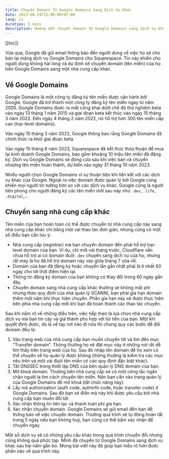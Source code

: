 ```yaml
---
title: Chuyển Domain Từ Google Domains Sang Dịch Vụ Khác
date: 2023-08-19T15:00:00+07:00
lang: vi
duration: 5 mins
description: Hướng dẫn chuyển domain từ Google Domains sang dịch vụ khác.
---
```


[[toc]]

Vừa qua, Google đã gửi email thông báo đến người dùng về việc họ sẽ cho bán lại mảng dịch vụ Google Domains cho Squarespace. Tin này khiến cho người dùng không hài lòng và dự định sẽ chuyển domain (tên miền) của họ trên Google Domains sang một nhà cung cấp khác.

## Về Google Domains

Google Domains là một công ty đăng ký tên miền được vận hành bởi Google. Google đã trở thành một công ty đăng ký tên miền ngay từ năm 2005. Google Domains được ra mắt công khai dưới chế độ thử nghiệm beta vào ngày 13 tháng 1 năm 2015 và giai đoạn beta kết thúc vào ngày 15 tháng 3 năm 2022. Đến ngày 4 tháng 2 năm 2022, nó hỗ trợ hơn 300 tên miền cấp cao (top-level domains).

Vào ngày 15 tháng 3 năm 2022, Google thông báo rằng Google Domains đã chính thức ra khỏi giai đoạn beta.

Vào ngày 15 tháng 6 năm 2023, Squarespace đã kết thúc thỏa thuận để mua lại kinh doanh Google Domains, bao gồm khoảng 10 triệu tên miền đã đăng ký. Dịch vụ Google Domains sẽ đóng cửa sau khi việc bán và chuyển nhượng tên miền hoàn thành, dự kiến vào ngày 31 tháng 10 năm 2023.

Nhiều người chọn Google Domains vì sự thuận tiện khi liên kết với các dịch vụ khác của Google. Ngoài ra việc domain được quản lý bởi Google cũng khiến mọi người tin tưởng hơn so với các dịch vụ khác. Google cũng là người tiên phong cho người đăng ký các tên miền mới sau này như `.dev`, `.life`, `.digital`,...

## Chuyển sang nhà cung cấp khác

Tên miền của bạn hoàn toàn có thể được chuyển từ nhà cung cấp này sang nhà cung cấp khác chỉ bằng một vài thao tác đơn giản, nhưng cũng có một số điều bạn cần lưu ý:

- Nhà cung cấp (registrar) mà bạn chuyển domain đến phải hỗ trợ top-level domain của bạn. Ví dụ, chỉ mới vài tháng trước, Cloudflare vẫn chưa hỗ trợ ai có domain đuôi `.dev` chuyển sang dịch vụ của họ, nhưng rất may là họ đã hỗ trợ domain này vào giữa tháng 7 vừa rồi.
- Domain của bạn đã đăng ký hoặc chuyển lần gần nhất phải là ít nhất 60 ngày cho tới thời điểm hiện tại.
- Thông tin đăng ký domain của bạn không có thay đổi trong 60 ngày gần đây.
- Chuyển domain sang nhà cung cấp khác thường sẽ không mất phí nhưng theo quy định của nhà quản lý (ICANN), bạn phải gia hạn domain thêm một năm khi thực hiện chuyển. Phần gia hạn này sẽ được thực hiện bên phía nhà cung cấp mới khi bạn đã hoàn thành các thao tác chuyển.

Sau khi nắm rõ về những điều trên, việc tiếp theo là lựa chọn nhà cung cấp dịch vụ mà bạn tin cậy và giá thành phù hợp với túi tiền của bạn. Một khi quyết định được, dù là về tay nơi nào đi nữa thì chung quy các bước để đổi domain đều là:

1. Vào trang web của nhà cung cấp bạn muốn chuyển tới và tìm đến mục "Transfer domain". Thông thường họ sẽ đặt mục này ở những nơi rất dễ tìm thấy trên trang web của họ. Sau đó nhập tên domain để họ xem có thể chuyển về họ quản lý được không (thông thường là kiểm tra các mục nêu trên và một vài đuôi tên miền có các quy định đặc biệt khác).
2. Tắt DNSSEC trong thiết lập DNS của bên quản lý DNS domain của bạn.
3. Mở khoá domain. Thường bên nhà cung cấp sẽ có một công tắc ngăn chặn người lạ tìm cách chuyển tên miền. Nên bạn cần vào trang quản lý của Google Domains để mở khoá (tắt chức năng này).
4. Lấy mã authorization (auth code, authinfo code, hoặc transfer code) ở Google Domains. Sau đó bạn sẽ điền mã này khi được yêu cầu bởi nhà cung cấp bạn muốn đổi tới.
5. Xác nhận thông tin liên lạc và thanh toán phí gia hạn.
6. Xác nhận chuyển domain. Google Domains sẽ gửi email đến bạn để thông báo về việc chuyển domain. Thường quá trình sẽ tự động hoàn tất trong 5 ngày nếu bạn không huỷ, bạn cũng có thể bấm xác nhận để chuyển ngay.

Một số dịch vụ sẽ có những yêu cầu khác trong quá trình chuyển đổi nhưng cũng không quá phức tạp. Mình đã chuyển từ Google Domains sang dịch vụ khác sau hai năm gắn bó. Mong bài viết này đã giúp bạn hiểu rõ hơn được phần nào về quá trình này.
